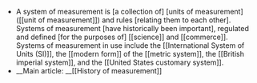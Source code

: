 - A system of measurement is [a collection of] [units of measurement]([[unit of measurement]]) and rules [relating them to each other]. Systems of measurement [have historically been important], regulated and defined [for the purposes of] [[science]] and [[commerce]]. Systems of measurement in use include the [[International System of Units (SI)]], the [[modern form]] of the [[metric system]], the [[British imperial system]], and the [[United States customary system]].
- __Main article: __[[History of measurement]]
